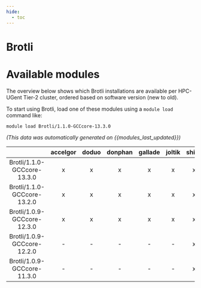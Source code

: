 ```yaml
---
hide:
  - toc
---
```


Brotli
======

# Available modules


The overview below shows which Brotli installations are available per HPC-UGent Tier-2 cluster, ordered based on software version (new to old).

To start using Brotli, load one of these modules using a `module load` command like:

```shell
module load Brotli/1.1.0-GCCcore-13.3.0
```

*(This data was automatically generated on {{modules_last_updated}})*  

| |accelgor|doduo|donphan|gallade|joltik|shinx|
| :---: | :---: | :---: | :---: | :---: | :---: | :---: |
|Brotli/1.1.0-GCCcore-13.3.0|x|x|x|x|x|x|
|Brotli/1.1.0-GCCcore-13.2.0|x|x|x|x|x|x|
|Brotli/1.0.9-GCCcore-12.3.0|x|x|x|x|x|x|
|Brotli/1.0.9-GCCcore-12.2.0|-|-|-|-|-|x|
|Brotli/1.0.9-GCCcore-11.3.0|-|-|-|-|-|x|
